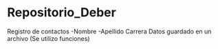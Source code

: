 # Repositorio_Deber
Registro de contactos
-Nombre
-Apellido
Carrera 
Datos guardado en un archivo 
(Se utilizo funciones)
